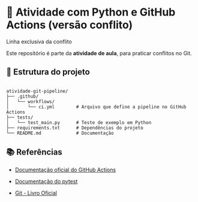 # 🚨 Atividade com Python e GitHub Actions (versão conflito)
Linha exclusiva da conflito

Este repositório é parte da **atividade de aula**, para praticar conflitos no Git.

## 📂 Estrutura do projeto

```

atividade-git-pipeline/
├── .github/
│   └── workflows/
│       └── ci.yml        # Arquivo que define a pipeline no GitHub Actions
├── tests/
│   └── test_main.py      # Teste de exemplo em Python
├── requirements.txt      # Dependências do projeto
└── README.md             # Documentação

````




## 📚 Referências

* [Documentação oficial do GitHub Actions](https://docs.github.com/actions)

* [Documentação do pytest](https://docs.pytest.org/)

* [Git - Livro Oficial](https://git-scm.com/book/pt-br/v2)
